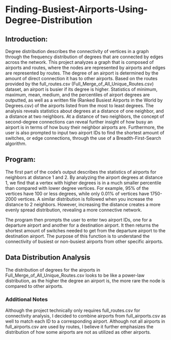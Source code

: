 # Finding-Busiest-Airports-Using-Degree-Distribution
## Introduction:

Degree distribution describes the connectivity of vertices in a graph through the
frequency distribution of degrees that are connected by edges across the network. This project
analyzes a graph that is composed of airports and routes, where the nodes are represented by
airports and edges are represented by routes. The degree of an airport is determined by the
amount of direct connection it has to other airports. Based on the routes provided by the
full_routes.csv (Full_Merge_of_All_Unique_Routes.csv) dataset, an airport is busier if its degree
is higher. Statistics of minimum, maximum, mean, medium, and the percentiles of airport
degrees are outputted, as well as a written file (Ranked Busiest Airports in the World by
Degrees.csv) of the airports listed from the most to least degrees. The analysis reveals statistics
about degrees at a distance of one neighbor, and a distance at two neighbors. At a distance of
two neighbors, the concept of second-degree connections can reveal further insight of how busy
an airport is in terms of how busy their neighbor airports are. Furthermore, the user is also
prompted to input two airport IDs to find the shortest amount of switches, or edge connections,
through the use of a Breadth-First-Search algorithm.

## Program:

The first part of the code’s output describes the statistics of airports for neighbors at distance 1
and 2. By analyzing the airport degrees at distance 1, we find that a vertex with higher degrees
is in a much smaller percentile than compared with lower degree vertices. For example, 95% of
the vertices have 100 or less degrees, while only 0.01% of vertices have 1750-2000 vertices. A
similar distribution is followed when you increase the distance to 2 neighbors. However,
increasing the distance creates a more evenly spread distribution, revealing a more connective
network.

The program then prompts the user to enter two airport IDs, one for a departure airport and
another for a destination airport. It then returns the shortest amount of switches needed to get
from the departure airport to the destination airport. The purpose of this function is to
understand the connectivity of busiest or non-busiest airports from other specific airports.

## Data Distribution Analysis

The distribution of degrees for the airports in Full_Merge_of_All_Unique_Routes.csv looks to be
like a power-law distribution, as the higher the degree an airport is, the more rare the node is
compared to other airports.

### Additional Notes

Although the project technically only requires full_routes.csv for connectivity analysis, I decided
to combine airports from full_airports.csv as well to match each ID to a corresponding airport.
Although not all airports in full_airports.csv are used by routes, I believe it further emphasizes
the distribution of how some airports are not as utilized as other airports.
